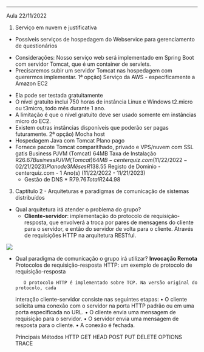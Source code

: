 ---------------------------------------------------------------------------------------------------
Aula 22/11/2022
1. Serviço em nuvem e justificativa
- Possíveis serviços de hospedagem do Webservice para gerenciamento de questionários
 * Considerações: Nosso serviço web será implementado em Spring Boot com servidor Tomcat, que é um container de servlets.
 * Precisaremos subir um servidor Tomcat nas hospedagem com querermos implementar.
 1ª opção) Serviço da AWS - especificamente a Amazon EC2
  - Ela pode ser testada gratuitamente
  - O nível gratuito inclui 750 horas de instância Linux e Windows t2.micro ou t3micro, todo mês durante 1 ano.
  - A limitação é que o nível gratuito deve ser usado somente em instâncias micro do EC2.
  - Existem outras instâncias disponíveis que poderão ser pagas futuramente.
 2ª opção) Mocha host
 - Hospedagem Java com Tomcat
  Plano pago 
  - Fornece pacote Tomcat comparitlhado, privado e VPS/nuvem com SSL gatis
      Business PJVM (Tomcat) 64MB Taxa de Instalação	R$26.67
      Business PJVM (Tomcat) 64MB - centerquiz.com (11/22/2022 - 02/21/2023) Plano de 3 Mêses	R$138.55
      Registo de Dominio - centerquiz.com - 1 Ano(s) (11/22/2022 - 11/21/2023)
      + Gestão de DNS *	R$79.76
      Total	R$244.98

3. Captítulo 2 - Arquiteturas e paradigmas de comunicação de sistemas distribuídos
  * Qual arquitetura irá atender o problema do grupo?
     - **Cliente-servidor**: implementação do protocolo de requisição-resposta, que envolverá a troca por pares de mensagens do cliente para o servidor,
     e então do servidor de volta para o cliente. Através de requisições HTTP na arquitetura RESTful.
<img src="https://user-images.githubusercontent.com/85274838/203180015-831c3210-aea7-43c8-88cb-d1d790aa01f9.png"/>

  * Qual paradigma de comunicação o grupo irá utilizar?
      **Invocação Remota**
      Protocolos de requisição-resposta
           HTTP: um exemplo de protocolo de requisição-resposta

           O protocolo HTTP é implementado sobre TCP. Na versão original do protocolo, cada
      interação cliente-servidor consiste nas seguintes etapas:
      • O cliente solicita uma conexão com o servidor na porta HTTP padrão ou em uma
      porta especificada no URL.
      • O cliente envia uma mensagem de requisição para o servidor.
      • O servidor envia uma mensagem de resposta para o cliente.
      • A conexão é fechada.

      Principais Métodos HTTP
      GET   HEAD    POST  PUT  DELETE  OPTIONS  TRACE
